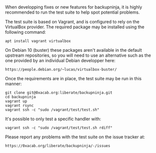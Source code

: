 When developping fixes or new features for backupninja, it is highly recommended
to run the test suite to help spot potential problems.

The test suite is based on Vagrant, and is configured to rely on the VirtualBox
provider. The required package may be installed using the following command:

    apt install vagrant virtualbox

On Debian 10 (buster) these packages aren't available in the default upstream
repositories, so you will need to use an alternative such as the one provided
by an individual Debian developper here:

    https://people.debian.org/~lucas/virtualbox-buster/

Once the requirements are in place, the test suite may be run in this manner:

    git clone git@0xacab.org:liberate/backupninja.git
    cd backupninja
    vagrant up
    vagrant rsync
    vagrant ssh -c "sudo /vagrant/test/test.sh"

It's possible to only test a specific handler with:

    vagrant ssh -c "sudo /vagrant/test/test.sh rdiff"

Please report any problems with the test suite on the issue tracker at:

    https://0xacab.org/liberate/backupninja/-/issues
